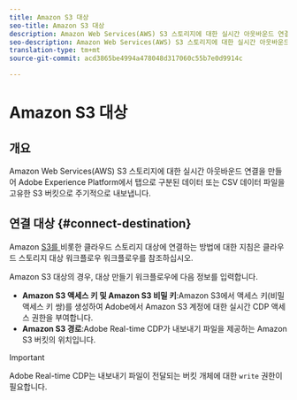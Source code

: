```yaml
---
title: Amazon S3 대상
seo-title: Amazon S3 대상
description: Amazon Web Services(AWS) S3 스토리지에 대한 실시간 아웃바운드 연결을 만들어 Adobe Experience Platform에서 탭으로 구분된 데이터 또는 CSV 데이터 파일을 고유한 S3 버킷으로 주기적으로 내보냅니다.
seo-description: Amazon Web Services(AWS) S3 스토리지에 대한 실시간 아웃바운드 연결을 만들어 Adobe Experience Platform에서 탭으로 구분된 데이터 또는 CSV 데이터 파일을 고유한 S3 버킷으로 주기적으로 내보냅니다.
translation-type: tm+mt
source-git-commit: acd3865be4994a478048d317060c55b7e0d9914c

---
```



# Amazon S3 대상

## 개요

Amazon Web Services(AWS) S3 스토리지에 대한 실시간 아웃바운드 연결을 만들어 Adobe Experience Platform에서 탭으로 구분된 데이터 또는 CSV 데이터 파일을 고유한 S3 버킷으로 주기적으로 내보냅니다.

## 연결 대상 {#connect-destination}

Amazon [S3를 ](/help/rtcdp/destinations/cloud-storage-destinations-workflow.md)비롯한 클라우드 스토리지 대상에 연결하는 방법에 대한 지침은 클라우드 스토리지 대상 워크플로우 워크플로우를 참조하십시오.

Amazon S3 대상의 경우, 대상 만들기 워크플로우에 다음 정보를 입력합니다.

* **Amazon S3 액세스 키 및 Amazon S3 비밀 키**:Amazon S3에서 액세스 키(비밀 액세스 키 쌍)를 생성하여 Adobe에서 Amazon S3 계정에 대한 실시간 CDP 액세스 권한을 부여합니다.
* **Amazon S3 경로**:Adobe Real-time CDP가 내보내기 파일을 제공하는 Amazon S3 버킷의 위치입니다.


>[!IMPORTANT]
>
>Adobe Real-time CDP는 내보내기 파일이 전달되는 버킷 개체에 대한 `write` 권한이 필요합니다.
